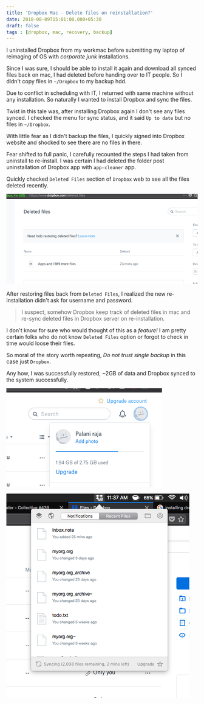 ```yaml
---
title: 'Dropbox Mac - Delete files on reinstallation?'
date: 2018-08-09T15:01:00.000+05:30
draft: false
tags : [dropbox, mac, recovery, backup]
---
```


I uninstalled Dropbox from my workmac before submitting my laptop of reimaging of OS with _corporate junk_ installations.

Since I was sure, I should be able to install it again and download all synced files back on mac, I had deleted before handing over to IT people. So I didn't copy files in `~/Dropbox` to my backup hdd.

Due to conflict in scheduling with IT, I returned with same machine without any installation. So naturally I wanted to install Dropbox and sync the files.

Twist in this tale was, after installing Dropbox again I don't see any files synced. I checked the menu for sync status, and it said `Up to date` but no files in `~/Dropbox`.

With little fear as I didn't backup the files, I quickly signed into Dropbox website and shocked to see there are no files in there.

Fear shifted to full panic, I carefully recounted the steps I had taken from uninstall to re-install. I was certain I had deleted the folder post uninstallation of Dropbox app with `app-cleaner` app.

Quickly checked `Deleted Files` section of `Dropbox` web to see all the files deleted recently. 

![screenshot](/assets/dropbox-deleted-files.png)

After restoring files back from `Deleted Files`, I realized the new re-installation didn't ask for username and password. 

> I suspect, somehow Dropbox keep track of deleted files in mac and re-sync deleted files in Dropbox server on re-installation. 

I don't know for sure who would thought of this as a *feature!* I am pretty certain folks who do not know `Deleted Files` option or forgot to check in time would loose their files.

So moral of the story worth repeating, *Do not trust single backup* in this case just `Dropbox`. 

Any how, I was successfully restored, ~2GB of data and Dropbox synced to the system successfully.

![screenshot](/assets/dropbox-post-recovery-size.png)

![screenshot](/assets/dropbox-post-recovery-sync.png)